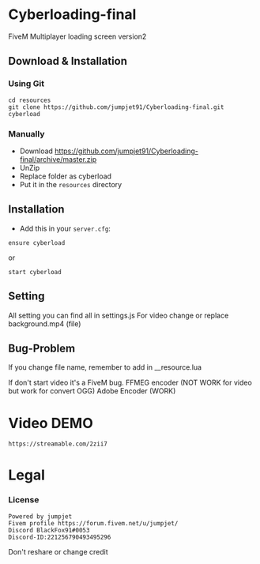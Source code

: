 # Cyberloading-final
FiveM Multiplayer loading screen version2

## Download & Installation

### Using Git
```
cd resources
git clone https://github.com/jumpjet91/Cyberloading-final.git cyberload
```

### Manually
- Download https://github.com/jumpjet91/Cyberloading-final/archive/master.zip
- UnZip
- Replace folder as cyberload
- Put it in the `resources` directory

## Installation
- Add this in your `server.cfg`:

```
ensure cyberload
```
or
```
start cyberload
```

## Setting 
All setting you can find all in settings.js
For video change or replace background.mp4 (file)

## Bug-Problem 
If you change file name, remember to add in __resource.lua

If don't start video it's a FiveM bug. 
FFMEG encoder (NOT WORK for video but work for convert OGG)
Adobe Encoder (WORK)

# Video DEMO
```
https://streamable.com/2zii7
```
# Legal
### License
```
Powered by jumpjet
Fivem profile https://forum.fivem.net/u/jumpjet/
Discord BlackFox91#0053
Discord-ID:221256790493495296
```
Don't reshare or change credit 
